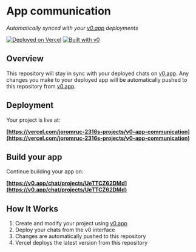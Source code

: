 # App communication

*Automatically synced with your [v0.app](https://v0.app) deployments*

[![Deployed on Vercel](https://img.shields.io/badge/Deployed%20on-Vercel-black?style=for-the-badge&logo=vercel)](https://vercel.com/joromruc-2316s-projects/v0-app-communication)
[![Built with v0](https://img.shields.io/badge/Built%20with-v0.app-black?style=for-the-badge)](https://v0.app/chat/projects/UeTTCZ62DMd)

## Overview

This repository will stay in sync with your deployed chats on [v0.app](https://v0.app).
Any changes you make to your deployed app will be automatically pushed to this repository from [v0.app](https://v0.app).

## Deployment

Your project is live at:

**[https://vercel.com/joromruc-2316s-projects/v0-app-communication](https://vercel.com/joromruc-2316s-projects/v0-app-communication)**

## Build your app

Continue building your app on:

**[https://v0.app/chat/projects/UeTTCZ62DMd](https://v0.app/chat/projects/UeTTCZ62DMd)**

## How It Works

1. Create and modify your project using [v0.app](https://v0.app)
2. Deploy your chats from the v0 interface
3. Changes are automatically pushed to this repository
4. Vercel deploys the latest version from this repository